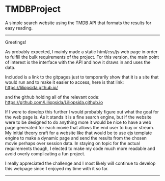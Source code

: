 # TMDBProject
A simple search website using the TMDB API that formats the results for easy reading.

***************************************************************************************
Greetings! 

As probably expected, I mainly made a static html/css/js web page in order to fulfill the bulk requirements of the project. For this version, the main point of interest is the interface with the API and how it draws in and uses the data.


Included is a link to the gitpages just to temporarily show that it is a site that would run and to make it easier to access, here is that link: 
https://liliopsida.github.io/


and the github holding all of the relevant code:
https://github.com/Liliopsida/Liliopsida.github.io


If I were to develop this further I would probably figure out what the goal for the web page is. As it stands it is a fine search engine, but if the website were to be designed to do anything more it would be nice to have a web page generated for each movie that allows the end user to buy or stream. My initial theory craft for a website like that would be to use ejs template engine to make a dynamic page and send the results from the chosen movie perhaps over session data. In staying on topic for the actual requirements though, I elected to make my code much more readable and avoid overly complicating a fun project.


I really appreciated the challenge and I most likely will continue to develop this webpage since I enjoyed my time with it so far.

***************************************************************************************
